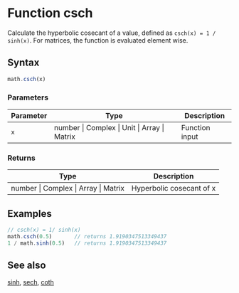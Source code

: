 <!-- Note: This file is automatically generated from source code comments. Changes made in this file will be overridden. -->
# Function csch
Calculate the hyperbolic cosecant of a value,
defined as `csch(x) = 1 / sinh(x)`.
For matrices, the function is evaluated element wise.
## Syntax
```js
math.csch(x)
```
### Parameters
Parameter | Type | Description
--------- | ---- | -----------
`x` | number &#124; Complex &#124; Unit &#124; Array &#124; Matrix | Function input
### Returns
Type | Description
---- | -----------
number &#124; Complex &#124; Array &#124; Matrix | Hyperbolic cosecant of x
## Examples
```js
// csch(x) = 1/ sinh(x)
math.csch(0.5)       // returns 1.9190347513349437
1 / math.sinh(0.5)   // returns 1.9190347513349437
```
## See also
[sinh](sinh.md),
[sech](sech.md),
[coth](coth.md)

